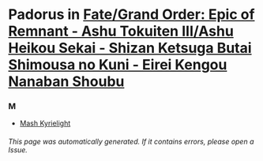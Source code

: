 # Padorus in [Fate/Grand Order: Epic of Remnant - Ashu Tokuiten III/Ashu Heikou Sekai - Shizan Ketsuga Butai Shimousa no Kuni - Eirei Kengou Nanaban Shoubu](https://myanimelist.net/manga/117241/Fate_Grand_Order__Epic_of_Remnant_-_Ashu_Tokuiten_III_Ashu_Heikou_Sekai_-_Shizan_Ketsuga_Butai_Shimousa_no_Kuni_-_Eirei_Kengou_Nanaban_Shoubu)

### M
* [Mash Kyrielight](https://github.com/shadow578/Project-Padoru/blob/master/table-of-contents/characters/MashKyrielight.md)

###### This page was automatically generated. If it contains errors, please open a Issue.
